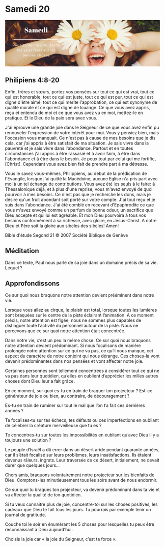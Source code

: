# Samedi 20
![alt text](images/SDP-Samedi.png "Samedi 20 - Pour garder ta joie, garde tes yeux fixés sur les bonnes choses")

## Philipiens 4:8-20

Enfin, frères et sœurs, portez vos pensées sur tout ce qui est vrai, tout ce qui est honorable, tout ce qui est juste, tout ce qui est pur, tout ce qui est digne d'être aimé, tout ce qui mérite l'approbation, ce qui est synonyme de qualité morale et ce qui est digne de louange. Ce que vous avez appris, reçu et entendu de moi et ce que vous avez vu en moi, mettez-le en pratique. Et le Dieu de la paix sera avec vous.

J'ai éprouvé une grande joie dans le Seigneur de ce que vous avez enfin pu renouveler l'expression de votre intérêt pour moi. Vous y pensiez bien, mais l'occasion vous manquait. Ce n'est pas à cause de mes besoins que je dis cela, car j'ai appris à être satisfait de ma situation. Je sais vivre dans la pauvreté et je sais vivre dans l'abondance. Partout et en toutes circonstances j'ai appris à être rassasié et à avoir faim, à être dans l'abondance et à être dans le besoin. Je peux tout par celui qui me fortifie, [Christ]. Cependant vous avez bien fait de prendre part à ma détresse.

Vous le savez vous-mêmes, Philippiens, au début de la prédication de l'Evangile, lorsque j'ai quitté la Macédoine, aucune Eglise n'a pris part avec moi à un tel échange de contributions. Vous avez été les seuls à le faire: à Thessalonique déjà, et à plus d'une reprise, vous m'avez envoyé de quoi pourvoir à mes besoins. Ce n'est pas que je recherche les dons, mais je désire qu'un fruit abondant soit porté sur votre compte. J'ai tout reçu et je suis dans l'abondance. J'ai été comblé en recevant d'Epaphrodite ce que vous m'avez envoyé comme un parfum de bonne odeur, un sacrifice que Dieu accepte et qui lui est agréable. Et mon Dieu pourvoira à tous vos besoins conformément à sa richesse, avec gloire, en Jésus-Christ. A notre Dieu et Père soit la gloire aux siècles des siècles! Amen!

Bible d'étude Segond 21
© 2007 Société Biblique de Genève

## Méditation

Dans ce texte, Paul nous parle de sa joie dans un domaine précis de sa vie.
Lequel ?

## Approfondissons

Ce sur quoi nous braquons notre attention devient prééminent dans notre vie.

Lorsque vous allez au cirque, le plaisir est total, lorsque toutes les lumières sont braquées sur le centre de la piste éclairant l’animation. A ce moment précis, notre attention est figée, nous ne sommes plus capables de distinguer toute l’activité du personnel autour de la piste. Nous ne percevons que ce sur quoi notre attention était concentrée.

Dans notre vie, c’est un peu la même chose. Ce sur quoi nous braquons notre attention devient prédominant. Si nous focalisons de manière prolongée notre attention sur ce qui ne va pas, ce qu’il nous manque, cet aspect du caractère de notre conjoint qui nous dérange. Ces choses-là vont devenir prédominantes dans nos pensées et vont affecter notre joie.

Certaines personnes sont tellement concentrées à considérer tout ce qui ne va pas dans leur quotidien, qu’elles en oublient d’apprécier les milles autres choses dont Dieu leur a fait grâce.

En ce moment, sur quoi es-tu en train de braquer ton projecteur ? Est-ce générateur de joie ou bien, au contraire, de découragement ?

Es-tu en train de ruminer sur tout le mal que l’on t’a fait ces dernières années ?

Te focalises-tu sur tes échecs, tes défauts ou ces imperfections en oubliant de célébrer la créature merveilleuse que tu es ?

Te concentres-tu sur toutes les impossibilités en oubliant qu’avec Dieu il y a toujours une solution ?

Le peuple d’Israël a dû errer dans un désert aride pendant quarante années, car il s’était focalisé sur leurs problèmes, leurs insatisfactions. Ils étaient devenus râleurs, ingrats. Leur traversée de ce désert, initialement, ne devait durer que quelques jours…

Chers amis, braquons volontairement notre projecteur sur les bienfaits de Dieu. Comptons-les minutieusement tous les soirs avant de nous endormir.

Ce sur quoi tu braques ton projecteur, va devenir prédominant dans ta vie et va affecter la qualité de ton quotidien.

Si tu veux connaitre plus de joie, concentre-toi sur les choses positives, les cadeaux que Dieu te fait tous les jours. Tu pourrais par exemple tenir un journal de gratitude.

Couche toi le soir en énumérant les 5 choses pour lesquelles tu peux être reconnaissant à Dieu aujourd’hui.

Choisis la joie car « la joie du Seigneur, c’est ta force ».
